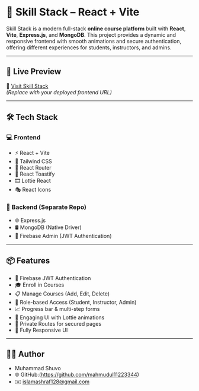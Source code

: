 # 🧠 Skill Stack – React + Vite

Skill Stack is a modern full-stack **online course platform** built with **React**, **Vite**, **Express.js**, and **MongoDB**. This project provides a dynamic and responsive frontend with smooth animations and secure authentication, offering different experiences for students, instructors, and admins.

---

## 🚀 Live Preview

🔗 [Visit Skill Stack](https://skill-stack-e19ed.web.app/)  
_(Replace with your deployed frontend URL)_

---

## 🛠️ Tech Stack

### 💻 Frontend

- ⚡ React + Vite
- 🎨 Tailwind CSS
- 🔁 React Router
- 🔔 React Toastify
- 🎞️ Lottie React
- 🎭 React Icons

### 🔧 Backend (Separate Repo)

- 🌐 Express.js
- 🛢️ MongoDB (Native Driver)
- 🔐 Firebase Admin (JWT Authentication)

---

## 📦 Features

- 🔐 Firebase JWT Authentication
- 🎓 Enroll in Courses
- 📋 Manage Courses (Add, Edit, Delete)
- 👤 Role-based Access (Student, Instructor, Admin)
- 📈 Progress bar & multi-step forms
- 🎥 Engaging UI with Lottie animations
- 🧭 Private Routes for secured pages
- 📱 Fully Responsive UI

---

## 👨‍💻 Author
- Muhammad Shuvo
- 🌐 GitHub:(https://github.com/mahmudul11223344)
- ✉️ islamashraf128@gmail.com


